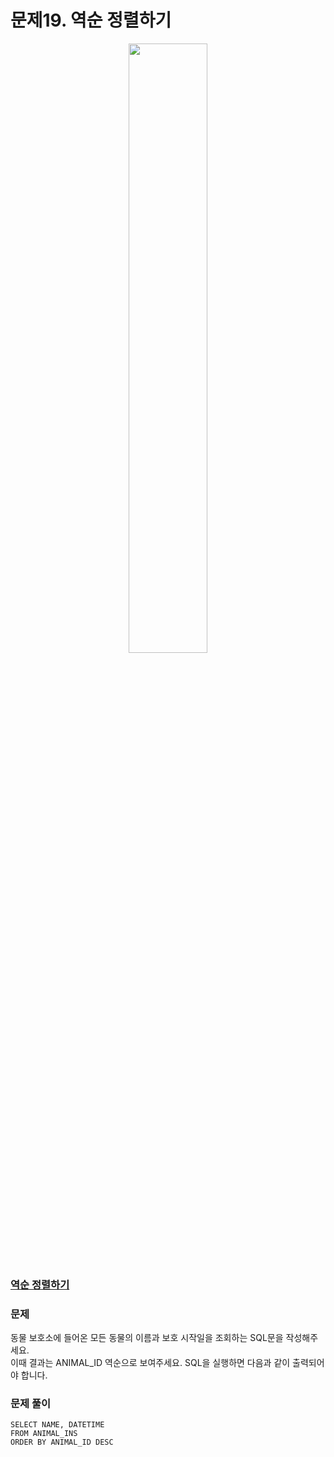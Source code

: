 # 문제19. 역순 정렬하기
<center><img src="https://user-images.githubusercontent.com/77037338/210046724-5f984c66-80c3-4c70-9fdc-32371e86c30c.png" width="50%" height="50%"></center>

### [역순 정렬하기](https://school.programmers.co.kr/learn/courses/30/lessons/59035)

### 문제
동물 보호소에 들어온 모든 동물의 이름과 보호 시작일을 조회하는 SQL문을 작성해주세요. <br>
이때 결과는 ANIMAL_ID 역순으로 보여주세요. SQL을 실행하면 다음과 같이 출력되어야 합니다.<br>

### 문제 풀이
```Mysql
SELECT NAME, DATETIME
FROM ANIMAL_INS
ORDER BY ANIMAL_ID DESC
```
